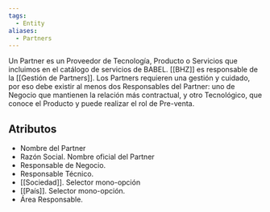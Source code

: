 ```yaml
---
tags:
  - Entity
aliases:
  - Partners
---
```

Un Partner es un Proveedor de Tecnología, Producto o Servicios que incluimos en el catálogo de servicios de BABEL. 
[[BHZ]] es responsable de la [[Gestión de Partners]]. 
Los Partners requieren una gestión y cuidado, por eso debe existir al menos dos Responsables del Partner: uno de Negocio que mantienen la relación más contractual, y otro Tecnológico, que conoce el Producto y puede realizar el rol de Pre-venta.

## Atributos

- Nombre del Partner
- Razón Social. Nombre oficial del Partner
- Responsable de Negocio. 
- Responsable Técnico.
- [[Sociedad]]. Selector mono-opción
- [[País]]. Selector mono-opción. 
- Área Responsable.